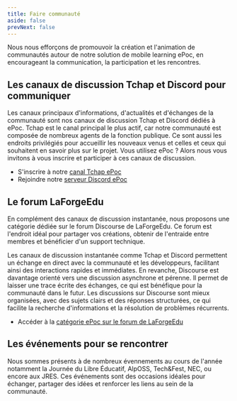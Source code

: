 ```yaml
---
title: Faire communauté
aside: false
prevNext: false
---
```


Nous nous efforçons de promouvoir la création et l'animation de communautés autour de notre solution de mobile learning 
ePoc, en encourageant la communication, la participation et les rencontres.

## Les canaux de discussion Tchap et Discord pour communiquer

Les canaux principaux d'informations, d'actualités et d'échanges de la communauté sont nos canaux de
discussion Tchap et Discord dédiés à ePoc. Tchap est le canal principal le plus actif, car notre communauté est 
composée de nombreux agents de la fonction publique. Ce sont aussi les endroits privilégiés pour accueillir les nouveaux
venus et celles et ceux qui souhaitent en savoir plus sur le projet. Vous utilisez ePoc ? Alors nous vous invitons à 
vous inscrire et participer à ces canaux de discussion.

- S'inscrire à notre [canal Tchap ePoc](https://www.tchap.gouv.fr/#/room/#epoc:agent.education.tchap.gouv.fr)
- Rejoindre notre [serveur Discord ePoc](https://discord.gg/xzSVeuPEtH)

## Le forum LaForgeEdu

En complément des canaux de discussion instantanée, nous proposons une catégorie dédiée sur le forum Discourse de 
LaForgeEdu. Ce forum est l'endroit idéal pour partager vos créations, obtenir de l'entraide entre membres et bénéficier 
d'un support technique.

Les canaux de discussion instantanée comme Tchap et Discord permettent un échange en direct avec la communauté et les 
développeurs, facilitant ainsi des interactions rapides et immédiates. En revanche, Discourse est davantage orienté 
vers une discussion asynchrone et pérenne. Il permet de laisser une trace écrite des échanges, ce qui est bénéfique 
pour la communauté dans le futur. Les discussions sur Discourse sont mieux organisées, avec des sujets clairs et des 
réponses structurées, ce qui facilite la recherche d'informations et la résolution de problèmes récurrents.

- Accéder à la [catégorie ePoc sur le forum de LaForgeEdu](https://mooc-forums.inria.fr/laforgeedu/c/epoc/5)

## Les événements pour se rencontrer

Nous sommes présents à de nombreux évennements au cours de l'année notamment la Journée du Libre Éducatif, AlpOSS, 
Tech&Fest, NEC, ou encore aux JRES. Ces événements sont des occasions idéales pour échanger, partager des idées et 
renforcer les liens au sein de la communauté.
